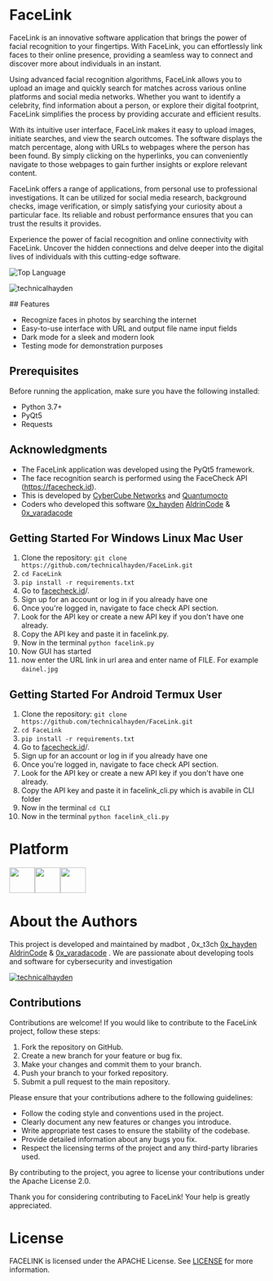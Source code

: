 # FaceLink

FaceLink is an innovative software application that brings the power of facial recognition to your fingertips. With FaceLink, you can effortlessly link faces to their online presence, providing a seamless way to connect and discover more about individuals in an instant.

Using advanced facial recognition algorithms, FaceLink allows you to upload an image and quickly search for matches across various online platforms and social media networks. Whether you want to identify a celebrity, find information about a person, or explore their digital footprint, FaceLink simplifies the process by providing accurate and efficient results.

With its intuitive user interface, FaceLink makes it easy to upload images, initiate searches, and view the search outcomes. The software displays the match percentage, along with URLs to webpages where the person has been found. By simply clicking on the hyperlinks, you can conveniently navigate to those webpages to gain further insights or explore relevant content.

FaceLink offers a range of applications, from personal use to professional investigations. It can be utilized for social media research, background checks, image verification, or simply satisfying your curiosity about a particular face. Its reliable and robust performance ensures that you can trust the results it provides.

Experience the power of facial recognition and online connectivity with FaceLink. Uncover the hidden connections and delve deeper into the digital lives of individuals with this cutting-edge software.


 ![Top Language](https://img.shields.io/github/languages/top/addi00000/empyrean?color=%23000000)<br>
<p align="left"> <img src="https://komarev.com/ghpvc/?username=technicalhayden&label=Profile%20views&color=0e75b6&style=flat" alt="technicalhayden" /> </p>
## Features

- Recognize faces in photos by searching the internet
- Easy-to-use interface with URL and output file name input fields
- Dark mode for a sleek and modern look
- Testing mode for demonstration purposes

## Prerequisites

Before running the application, make sure you have the following installed:

- Python 3.7+
- PyQt5
- Requests

## Acknowledgments

- The FaceLink application was developed using the PyQt5 framework.
- The face recognition search is performed using the FaceCheck API (https://facecheck.id).
- This is developed by  [CyberCube Networks](https://github.com/cybercubenetwork)  and  [Quantumocto](https://github.com/Quantumocto)
- Coders who developed this software [0x_hayden](https://github.com/technicalhayden/)   [AldrinCode](https://github.com/AldrinCode)  &   [0x_varadacode](https://github.com/0x_varadacode)  

## Getting Started For Windows Linux Mac User

1. Clone the repository: `git clone https://github.com/technicalhayden/FaceLink.git`
2. `cd FaceLink `<br>
3. `pip install -r requirements.txt`<br>
4. Go to [facecheck.id](https://facecheck.id/)/.
5. Sign up for an account or log in if you already have one
6. Once you're logged in, navigate to face check API section.
7. Look for the API key or create a new API key if you don't have one already.
8. Copy the API key and paste it in facelink.py.
9. Now in the terminal `python facelink.py`<br>
10. Now GUI has started 
11. now enter the URL link in url area and enter name of FILE. For example  `dainel.jpg`

## Getting Started For Android Termux User

1. Clone the repository: `git clone https://github.com/technicalhayden/FaceLink.git`
2. `cd FaceLink `<br>
3. `pip install -r requirements.txt`<br>
4. Go to [facecheck.id](https://facecheck.id/)/.
5. Sign up for an account or log in if you already have one
6. Once you're logged in, navigate to face check API section.
7. Look for the API key or create a new API key if you don't have one already.
8. Copy the API key and paste it in facelink_cli.py which is avabile in CLI folder
9. Now in the terminal `cd CLI`<br>
10. Now in the terminal `python facelink_cli.py`<br>
# Platform

<img src ="https://github.com/technicalhayden/technicalhayden.github.io/blob/45fa79c29809608b65c1fabefe9423cd12c47310/images/linux.png" width ="50" height ="50" algin ="center"/><img src ="https://github.com/technicalhayden/technicalhayden.github.io/blob/45fa79c29809608b65c1fabefe9423cd12c47310/images/macos.png" width ="50" height ="50" algin ="center"/><img src ="https://github.com/technicalhayden/technicalhayden.github.io/blob/45fa79c29809608b65c1fabefe9423cd12c47310/images/windows.png" width ="50" height ="50" algin ="center"/>
##
# About the Authors

This project is developed and maintained by madbot , 0x_t3ch [0x_hayden](https://github.com/technicalhayden/)   [AldrinCode](https://github.com/AldrinCode)  &   [0x_varadacode](https://github.com/0x_varadacode)  . We are passionate about developing tools and software for cybersecurity and investigation

<p align="left"> <a href="https://twitter.com/0x_t3ch" target="blank"><img src="https://img.shields.io/twitter/follow/0x_t3ch?logo=twitter&style=for-the-badge" alt="technicalhayden" /></a> </p>


## Contributions
Contributions are welcome! If you would like to contribute to the FaceLink project, follow these steps:

1. Fork the repository on GitHub.
2. Create a new branch for your feature or bug fix.
3. Make your changes and commit them to your branch.
4. Push your branch to your forked repository.
5. Submit a pull request to the main repository.

Please ensure that your contributions adhere to the following guidelines:

- Follow the coding style and conventions used in the project.
- Clearly document any new features or changes you introduce.
- Write appropriate test cases to ensure the stability of the codebase.
- Provide detailed information about any bugs you fix.
- Respect the licensing terms of the project and any third-party libraries used.

By contributing to the project, you agree to license your contributions under the Apache License 2.0.

Thank you for considering contributing to FaceLink! Your help is greatly appreciated.

  # License
  FACELINK is licensed under the APACHE License. See [LICENSE](LICENSE) for more information.
